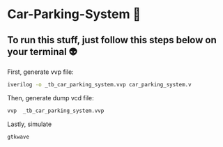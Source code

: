 # Car-Parking-System 🐛

## To run this stuff, just follow this steps below on your terminal 👽️

First, generate vvp file:

```bash
iverilog -o _tb_car_parking_system.vvp car_parking_system.v
```

Then, generate dump vcd file:

```bash
vvp  _tb_car_parking_system.vvp
```

Lastly, simulate

```bash
gtkwave
```
